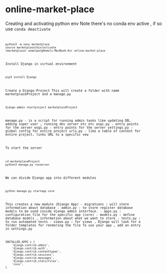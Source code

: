 # online-market-place

Creating and activating python env
Note there's no conda env active , if so  use <code>conda deactivate<code>
```
python3 -m venv marketplace
source marketplace/bin/activate
(marketplace) anmolpal@Anmols-MacBook-Air online-market-place 
```
Install Django in virtual environment
```
pip3 install Django
```
Create a Django-Project
    This will create a folder with name marketplaceProject and a manage.py
```
django-admin startproject marketplaceProject
```

manage.py - is a script for running admin tasks like updating DB, adding super user , running dev server etc etc
asgi.py - entry points for the server
wsgi.py - entry points for the server
settings.py - global config for entire project
urls.py - like a table of content for entire project, links URL to a specific vew

To start the server
```
cd marketplaceProject
python3 manage.py runserver
```

We can divide Django app into different modules 
```
python manage.py startapp core
```
This creates a new module (Django App)
    - migrations : will store information about database
    - admin.py : to store register database models to be used inside django admin interface.
    - apps.py : configuration file for the specific app (core)
    - models.py : define database models , information about what we want to store 
    - tests.py : to run automated tests
    - views.py : for views , Django will look for a folder templates for rendering the file
To use your app ,  add an entry in settings.py
```
INSTALLED_APPS = [
    'django.contrib.admin',
    'django.contrib.auth',
    'django.contrib.contenttypes',
    'django.contrib.sessions',
    'django.contrib.messages',
    'django.contrib.staticfiles',
    'core',
]
```

